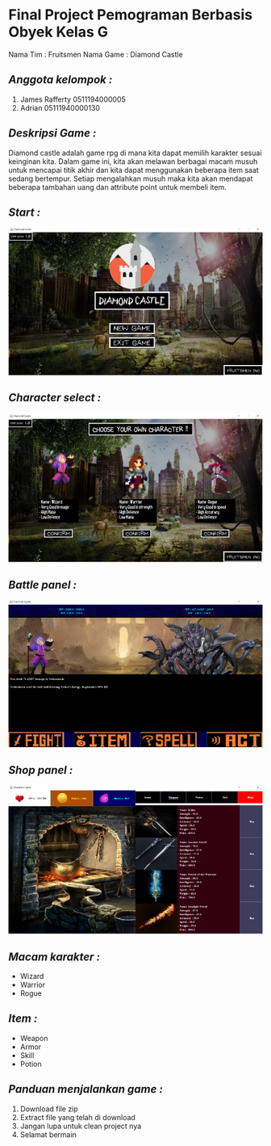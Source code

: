 # **Final Project Pemograman Berbasis Obyek Kelas G**

Nama Tim : Fruitsmen
Nama Game : Diamond Castle

## ***Anggota kelompok :***
1. James Rafferty 0511194000005
2. Adrian 05111940000130

## ***Deskripsi Game :***

Diamond castle adalah game rpg di mana kita dapat memilih karakter sesuai keinginan kita.
Dalam game ini, kita akan melawan berbagai macam musuh untuk mencapai titik akhir dan kita dapat menggunakan 
beberapa item saat sedang bertempur. Setiap mengalahkan musuh maka kita akan mendapat beberapa tambahan uang dan attribute point untuk membeli item. 

## ***Start :***

![alt text](https://github.com/adriansantoso21/fp_pbo/blob/master/resource/images/beginning.png?raw=true)


## ***Character select :***

![alt text](https://github.com/adriansantoso21/fp_pbo/blob/master/resource/images/selectpanel.png?raw=true)


## ***Battle panel :***

![alt text](https://github.com/adriansantoso21/fp_pbo/blob/master/resource/images/battlepanel.png?raw=true)


## ***Shop panel :***

![alt text](https://github.com/adriansantoso21/fp_pbo/blob/master/resource/images/shop.png?raw=true)


## ***Macam karakter :***

- Wizard
- Warrior
- Rogue

## ***Item :***

- Weapon
- Armor
- Skill
- Potion

## ***Panduan menjalankan game :***

1. Download file zip
2. Extract file yang telah di download
3. Jangan lupa untuk clean project nya
4. Selamat bermain
